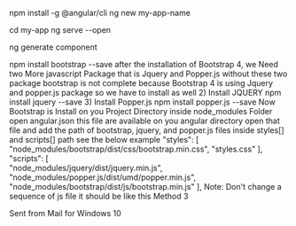 
npm install -g @angular/cli
ng new my-app-name

cd my-app
ng serve --open

ng generate component <component-name>



npm install bootstrap --save
after the installation of Bootstrap 4, we Need two More javascript Package that is Jquery and Popper.js without these two package bootstrap is not complete because Bootstrap 4 is using Jquery and popper.js package so we have to install as well
2) Install JQUERY
   npm install jquery --save
3) Install Popper.js
   npm install popper.js --save
   Now Bootstrap is Install on you Project Directory inside node_modules Folder
   open angular.json this file are available on you angular directory open that file and add the path of bootstrap, jquery, and popper.js files inside styles[] and scripts[] path see the below example
   "styles": [   
   "node_modules/bootstrap/dist/css/bootstrap.min.css",
   "styles.css"
   ],
   "scripts": [  
   "node_modules/jquery/dist/jquery.min.js",
   "node_modules/popper.js/dist/umd/popper.min.js",
   "node_modules/bootstrap/dist/js/bootstrap.min.js"
   ],
   Note: Don't change a sequence of js file it should be like this
   Method 3


Sent from Mail for Windows 10

